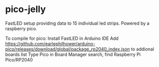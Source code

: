 # pico-jelly

FastLED setup providing data to 15 individual led strips. Powered by a raspberry pico.

To compile for pico:
Install FastLED in Arduino IDE
Add https://github.com/earlephilhower/arduino-pico/releases/download/global/package_rp2040_index.json to addional boards list
Type Pico in Board Manager search, find Raspberry Pi Pico/RP2040